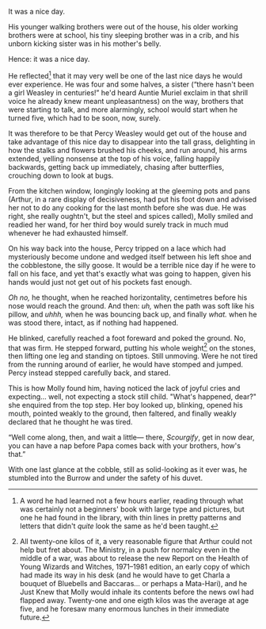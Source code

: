 <!-- Summer 1981 -->

It was a nice day.

His younger walking brothers were out of the house, his older working brothers
were at school, his tiny sleeping brother was in a crib, and his unborn kicking
sister was in his mother's belly.

<!-- C: 9, W: 10 (at wizard primary), F&G: 3 (on excursion with dad), R: 1 -->

Hence: it was a nice day.

He reflected[^1] that it may very well be one of the last nice days he would
ever experience. He was four and some halves, a sister (“there hasn't been a
girl Weasley in centuries!” he'd heard Auntie Muriel exclaim in that shrill
voice he already knew meant unpleasantness) on the way, brothers that were
starting to talk, and more alarmingly, school would start when he turned five,
which had to be soon, now, surely.

It was therefore to be that Percy Weasley would get out of the house and take
advantage of this nice day to disappear into the tall grass, delighting in how
the stalks and flowers brushed his cheeks, and run around, his arms extended,
yelling nonsense at the top of his voice, falling happily backwards, getting
back up immediately, chasing after butterflies, crouching down to look at bugs.

From the kitchen window, longingly looking at the gleeming pots and pans
(Arthur, in a rare display of decisiveness, had put his foot down and advised
her not to do any cooking for the last month before she was due. He was right,
she really oughtn't, but the steel and spices called), Molly smiled and readied
her wand, for her third boy would surely track in much mud whenever he had
exhausted himself.

On his way back into the house, Percy tripped on a lace which had mysteriously
become undone and wedged itself between his left shoe and the cobblestone, the
silly goose. It would be a terrible nice day if he were to fall on his face,
and yet that's exactly what was going to happen, given his hands would just not
get out of his pockets fast enough.

_Oh no,_ he thought, when he reached horizontality, centimetres before his nose
would reach the ground. And then: _uh,_ when the path was soft like his pillow,
and _uhhh,_ when he was bouncing back up, and finally _what._ when he was stood
there, intact, as if nothing had happened.

He blinked, carefully reached a foot foreward and poked the ground. No, that
was firm. He stepped forward, putting his whole weight[^2] on the stones, then
lifting one leg and standing on tiptoes. Still unmoving. Were he not tired from
the running around of earlier, he would have stomped and jumped. Percy instead
stepped carefully back, and stared.

This is how Molly found him, having noticed the lack of joyful cries and
expecting… well, not expecting a stock still child. "What's happened, dear?"
she enquired from the top step. Her boy looked up, blinking, opened his mouth,
pointed weakly to the ground, then faltered, and finally weakly declared that
he thought he was tired.

“Well come along, then, and wait a little— there, _Scourgify_, get in now dear,
you can have a nap before Papa comes back with your brothers, how's that.”

With one last glance at the cobble, still as solid-looking as it ever was, he
stumbled into the Burrow and under the safety of his duvet.

[^1]: A word he had learned not a few hours earlier, reading through what was
  certainly not a beginners' book with large type and pictures, but one he had
  found in the library, with thin lines in pretty patterns and letters that
  didn't _quite_ look the same as he'd been taught.

[^2]: All twenty-one kilos of it, a very reasonable figure that Arthur could
  not help but fret about. The Ministry, in a push for normalcy even in the
  middle of a war, was about to release the new Report on the Health of Young
  Wizards and Witches, 1971–1981 edition, an early copy of which had made its
  way in his desk (and he would have to get Charla a bouquet of Bluebells and
  Baccaras… or perhaps a Mata-Hari), and he Just Knew that Molly would inhale
  its contents before the news owl had flapped away. Twenty-one and one eigth
  kilos was the average at age five, and he foresaw many enormous lunches in
  their immediate future.
